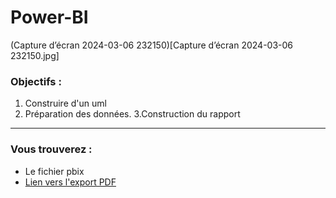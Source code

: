 # Power-BI
(Capture d’écran 2024-03-06 232150)[Capture d’écran 2024-03-06 232150.jpg]
### Objectifs :


1. Construire d'un uml
2. Préparation des données.
3.Construction du rapport


***

### Vous trouverez :

* Le fichier pbix
* [Lien vers l'export PDF](https://github.com/Razan-ALTUJJAR/Power-BI/blob/main/ANALYSE%20des%20ventes.pdf)  

